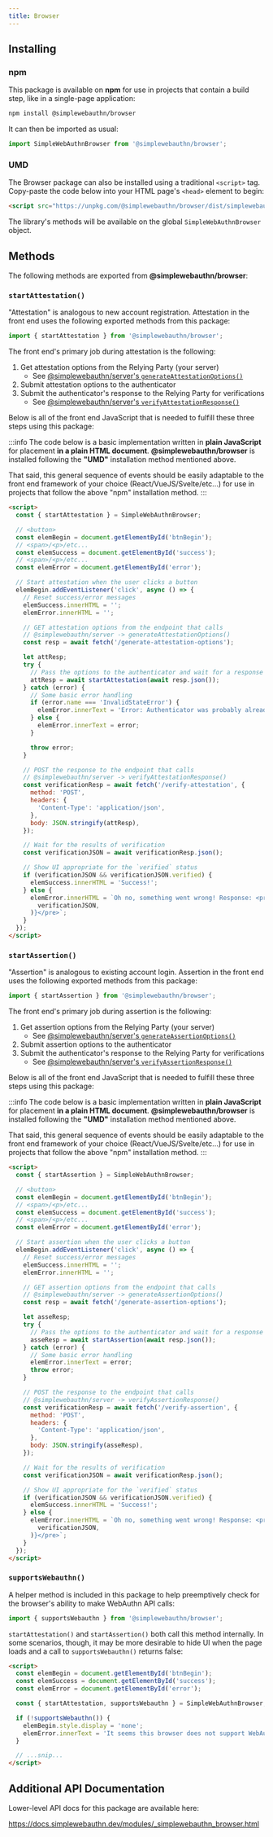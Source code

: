 ```yaml
---
title: Browser
---
```


## Installing

### npm

This package is available on **npm** for use in projects that contain a build step, like
in a single-page application:

```bash
npm install @simplewebauthn/browser
```

It can then be imported as usual:

```js
import SimpleWebAuthnBrowser from '@simplewebauthn/browser';
```

### UMD

The Browser package can also be installed using a traditional `<script>` tag. Copy-paste the code below into your HTML page's `<head>` element to begin:

```html
<script src="https://unpkg.com/@simplewebauthn/browser/dist/simplewebauthn-browser.min.js"></script>
```

The library's methods will be available on the global `SimpleWebAuthnBrowser` object.

## Methods

The following methods are exported from **@simplewebauthn/browser**:

### `startAttestation()`

"Attestation" is analogous to new account registration. Attestation in the front end uses the following exported methods from this package:

```js
import { startAttestation } from '@simplewebauthn/browser';
```

The front end's primary job during attestation is the following:

1. Get attestation options from the Relying Party (your server)
    - See [@simplewebauthn/server's `generateAttestationOptions()`](packages/server.md#1-generate-attestation-options)
2. Submit attestation options to the authenticator
3. Submit the authenticator's response to the Relying Party for verifications
    - See [@simplewebauthn/server's `verifyAttestationResponse()`](packages/server.md#2-verify-attestation-response)

Below is all of the front end JavaScript that is needed to fulfill these three steps using this package:

:::info
The code below is a basic implementation written in **plain JavaScript** for placement **in a plain HTML document**. **@simplewebauthn/browser** is installed following the **"UMD"** installation method mentioned above.

That said, this general sequence of events should be easily adaptable to the front end framework of your choice (React/VueJS/Svelte/etc...) for use in projects that follow the above "npm" installation method.
:::

```html
<script>
  const { startAttestation } = SimpleWebAuthnBrowser;

  // <button>
  const elemBegin = document.getElementById('btnBegin');
  // <span>/<p>/etc...
  const elemSuccess = document.getElementById('success');
  // <span>/<p>/etc...
  const elemError = document.getElementById('error');

  // Start attestation when the user clicks a button
  elemBegin.addEventListener('click', async () => {
    // Reset success/error messages
    elemSuccess.innerHTML = '';
    elemError.innerHTML = '';

    // GET attestation options from the endpoint that calls
    // @simplewebauthn/server -> generateAttestationOptions()
    const resp = await fetch('/generate-attestation-options');

    let attResp;
    try {
      // Pass the options to the authenticator and wait for a response
      attResp = await startAttestation(await resp.json());
    } catch (error) {
      // Some basic error handling
      if (error.name === 'InvalidStateError') {
        elemError.innerText = 'Error: Authenticator was probably already registered by user';
      } else {
        elemError.innerText = error;
      }

      throw error;
    }

    // POST the response to the endpoint that calls
    // @simplewebauthn/server -> verifyAttestationResponse()
    const verificationResp = await fetch('/verify-attestation', {
      method: 'POST',
      headers: {
        'Content-Type': 'application/json',
      },
      body: JSON.stringify(attResp),
    });

    // Wait for the results of verification
    const verificationJSON = await verificationResp.json();

    // Show UI appropriate for the `verified` status
    if (verificationJSON && verificationJSON.verified) {
      elemSuccess.innerHTML = 'Success!';
    } else {
      elemError.innerHTML = `Oh no, something went wrong! Response: <pre>${JSON.stringify(
        verificationJSON,
      )}</pre>`;
    }
  });
</script>
```

### `startAssertion()`

"Assertion" is analogous to existing account login. Assertion in the front end uses the following exported methods from this package:

```js
import { startAssertion } from '@simplewebauthn/browser';
```

The front end's primary job during assertion is the following:

1. Get assertion options from the Relying Party (your server)
    - See [@simplewebauthn/server's `generateAssertionOptions()`](packages/server.md#1-generate-assertion-options)
2. Submit assertion options to the authenticator
3. Submit the authenticator's response to the Relying Party for verifications
    - See [@simplewebauthn/server's `verifyAssertionResponse()`](packages/server.md#2-verify-assertion-response)

Below is all of the front end JavaScript that is needed to fulfill these three steps using this package:

:::info
The code below is a basic implementation written in **plain JavaScript** for placement **in a plain HTML document**. **@simplewebauthn/browser** is installed following the **"UMD"** installation method mentioned above.

That said, this general sequence of events should be easily adaptable to the front end framework of your choice (React/VueJS/Svelte/etc...) for use in projects that follow the above "npm" installation method.
:::

```html
<script>
  const { startAssertion } = SimpleWebAuthnBrowser;

  // <button>
  const elemBegin = document.getElementById('btnBegin');
  // <span>/<p>/etc...
  const elemSuccess = document.getElementById('success');
  // <span>/<p>/etc...
  const elemError = document.getElementById('error');

  // Start assertion when the user clicks a button
  elemBegin.addEventListener('click', async () => {
    // Reset success/error messages
    elemSuccess.innerHTML = '';
    elemError.innerHTML = '';

    // GET assertion options from the endpoint that calls
    // @simplewebauthn/server -> generateAssertionOptions()
    const resp = await fetch('/generate-assertion-options');

    let asseResp;
    try {
      // Pass the options to the authenticator and wait for a response
      asseResp = await startAssertion(await resp.json());
    } catch (error) {
      // Some basic error handling
      elemError.innerText = error;
      throw error;
    }

    // POST the response to the endpoint that calls
    // @simplewebauthn/server -> verifyAssertionResponse()
    const verificationResp = await fetch('/verify-assertion', {
      method: 'POST',
      headers: {
        'Content-Type': 'application/json',
      },
      body: JSON.stringify(asseResp),
    });

    // Wait for the results of verification
    const verificationJSON = await verificationResp.json();

    // Show UI appropriate for the `verified` status
    if (verificationJSON && verificationJSON.verified) {
      elemSuccess.innerHTML = 'Success!';
    } else {
      elemError.innerHTML = `Oh no, something went wrong! Response: <pre>${JSON.stringify(
        verificationJSON,
      )}</pre>`;
    }
  });
</script>
```

### `supportsWebauthn()`

A helper method is included in this package to help preemptively check for the browser's ability to make WebAuthn API calls:

```js
import { supportsWebauthn } from '@simplewebauthn/browser';
```

`startAttestation()` and `startAssertion()` both call this method internally. In some scenarios, though, it may be more desirable to hide UI when the page loads and a call to `supportsWebauthn()` returns false:

```html
<script>
  const elemBegin = document.getElementById('btnBegin');
  const elemSuccess = document.getElementById('success');
  const elemError = document.getElementById('error');

  const { startAttestation, supportsWebauthn } = SimpleWebAuthnBrowser;

  if (!supportsWebauthn()) {
    elemBegin.style.display = 'none';
    elemError.innerText = 'It seems this browser does not support WebAuthn...';
  }

  // ...snip...
</script>
```

## Additional API Documentation

Lower-level API docs for this package are available here:

https://docs.simplewebauthn.dev/modules/_simplewebauthn_browser.html
